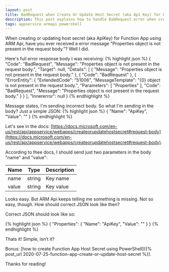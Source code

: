 ```yaml
---
layout: post
title: BadRequest when Create Or Update Host Secret (aka Api Key) for Function App
description: This post explains how to handle BabRequest error when create or update Function App host secrets (aka Api Keys).
tags: appservice armapi powershell
---
```


When creating or updating host secret (aka ApiKey) for Function App using ARM Api, have you ever received a error message "Properties object is not present in the request body."? Well I did.

Here's full error response body I was receiving:
{% highlight json %}
{
    "Code": "BadRequest",
    "Message": "Properties object is not present in the request body.",
    "Target": null,
    "Details": [
        {
            "Message": "Properties object is not present in the request body."
        },
        {
            "Code": "BadRequest"
        },
        {
            "ErrorEntity": {
                "ExtendedCode": "51006",
                "MessageTemplate": "{0} object is not present in the request body.",
                "Parameters": [
                    "Properties"
                ],
                "Code": "BadRequest",
                "Message": "Properties object is not present in the request body."
            }
        }
    ],
    "Innererror": null
}
{% endhighlight %}


Message states, I'm sending incorrect body. So what I'm sending in the body? Just a simple JSON:
{% highlight json %}
{
  "Name": "ApiKey",
  "Value": "<my-secret-api-key>"
}
{% endhighlight %}


Let's see in the docs: [https://docs.microsoft.com/en-us/rest/api/appservice/webapps/createorupdatehostsecret#request-body](https://docs.microsoft.com/en-us/rest/api/appservice/webapps/createorupdatehostsecret#request-body).

According to thee docs, I should send just two parameters in the body "name" and "value":
<table>
    <thead>
    <tr>
        <th>Name</th>
        <th>Type</th>
        <th>Description</th>
    </tr>
    </thead>
    <tbody>
        <tr>
            <td>name</td>
            <td>string</td>
            <td>Key name</td>
        </tr>
        <tr>
            <td>value</td>
            <td>string</td>
            <td>Key value</td>
        </tr>
    </tbody>
</table>

Looks easy. But ARM Api keeps telling me something is missing. Not so easy, though. How should correct JSON look like then?

Correct JSON should look like so:

{% highlight json %}
{
  "Properties": {
    "Name": "ApiKey",
    "Value": "<my-secret-api-key>"
  }
}
{% endhighlight %}

Thats it! Simple, isn't it?

Bonus: [how to create Function App Host Secret using PowerShell]({% post_url 2020-07-25-function-app-create-or-update-host-secret %}).

Thanks for reading!
